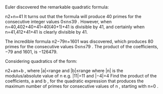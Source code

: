 Euler discovered the remarkable quadratic formula:

n2+n+41 
It turns out that the formula will produce 40 primes for the consecutive integer values  0≤n≤39 . However, when  n=40,402+40+41=40(40+1)+41  is divisible by 41, and certainly when  n=41,412+41+41  is clearly divisible by 41.

The incredible formula  n2−79n+1601  was discovered, which produces 80 primes for the consecutive values  0≤n≤79 . The product of the coefficients, −79 and 1601, is −126479.

Considering quadratics of the form:

n2+an+b , where  |a|<range  and  |b|≤range 
where  |n|  is the modulus/absolute value of  n 
e.g.  |11|=11  and  |−4|=4 
Find the product of the coefficients,  a  and  b , for the quadratic expression that produces the maximum number of primes for consecutive values of  n , starting with  n=0 .
